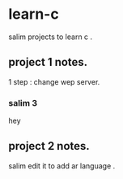# learn-c
salim projects to learn c .
## project 1 notes.
1 step : change wep server.
### salim 3
hey 
## project 2 notes.
salim edit it to add ar language .
